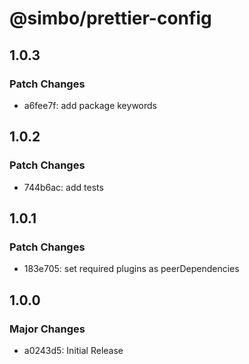 # @simbo/prettier-config

## 1.0.3

### Patch Changes

- a6fee7f: add package keywords

## 1.0.2

### Patch Changes

- 744b6ac: add tests

## 1.0.1

### Patch Changes

- 183e705: set required plugins as peerDependencies

## 1.0.0

### Major Changes

- a0243d5: Initial Release
